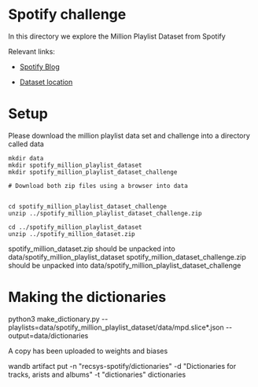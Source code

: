 Spotify challenge
=================

In this directory we explore the Million Playlist Dataset from Spotify

Relevant links:

* [Spotify Blog](https://research.atspotify.com/2020/09/the-million-playlist-dataset-remastered/)

* [Dataset location](https://www.aicrowd.com/challenges/spotify-million-playlist-dataset-challenge/dataset_files)

Setup
=====

Please download the million playlist data set and challenge into a directory called data

```
mkdir data
mkdir spotify_million_playlist_dataset
mkdir spotify_million_playlist_dataset_challenge

# Download both zip files using a browser into data


cd spotify_million_playlist_dataset_challenge
unzip ../spotify_million_playlist_dataset_challenge.zip

cd ../spotify_million_playlist_dataset
unzip ../spotify_million_dataset.zip

```

spotify_million_dataset.zip should be unpacked into data/spotify_million_playlist_dataset
spotify_million_dataset_challenge.zip should be unpacked into data/spotify_million_playlist_dataset_challenge


Making the dictionaries
=======================

python3 make_dictionary.py --playlists=data/spotify_million_playlist_dataset/data/mpd.slice*.json --output=data/dictionaries

A copy has been uploaded to weights and biases

wandb artifact put -n "recsys-spotify/dictionaries" -d "Dictionaries for tracks, arists and albums" -t "dictionaries" dictionaries


